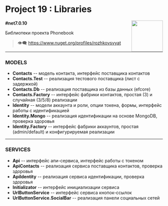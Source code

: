 # Project 19 : Libraries

<img align="right" width="100" height="100" src="https://github.com/rozhkovsvyat/Tools.Wpf/assets/71471748/e06a3e12-64d0-4b9f-90a4-5fd61f8a9db9">

**#net7.0.10**

Библиотеки проекта Phonebook


> :eye_speech_bubble: https://www.nuget.org/profiles/rozhkovsvyat

---

### MODELS

* **Contacts** -- модель контакта, интерфейс поставщика контактов
* **Contacts.Test** -- реализация тестового поставщика (лист с задержкой)
* **Contacts.Db** -- реализация поставщика из базы данных (efcore)
* **Contacts.Factory** -- интерфейс фабрики контактов, простая (3) и случайная (3/5/8) реализации
* **Identity** -- модели аккаунта и роли, опции токена, формы, интерфейс работы с идентификацией
* **Identity.Mongo** -- реализация идентификации на основе MongoDB, проверка здоровья
* **Identity.Factory** -- интерфейс фабрики аккаунтов, простая (admin/default) и конфигурируемая реализации

---

### SERVICES

* **Api** -- интерфейс апи-сервиса, интерфейс работы с токеном
* **ApiContacts** -- реализация сервиса поставщика контактов, проверка здоровья
* **ApiIdentity** -- реализация сервиса идентификации, проверка здоровья
* **Initializator** -- интерфейс инициализации сервиса
* **UrlButtonService** -- интерфейс сервиса кнопок-ссылок
* **UrlButtonService.SocialBar** -- реализация панели социальных сетей
